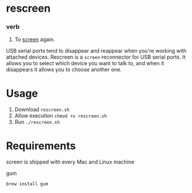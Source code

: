 # rescreen
### verb

1. To [screen](https://en.wikipedia.org/wiki/GNU_Screen) again.


USB serial ports tend to disappear and reappear when you're working with attached devices. Rescreen is a `screen` reconnector for USB serial ports. It allows you to select which device you want to talk to, and when it disappears it allows you to choose another one.

# Usage

1. Download `rescreen.sh`
2. Allow execution `chmod +x rescreen.sh`
3. Run `./rescreen.sh`

# Requirements

screen is shipped with every Mac and Linux machine

gum

`brew install gum`
